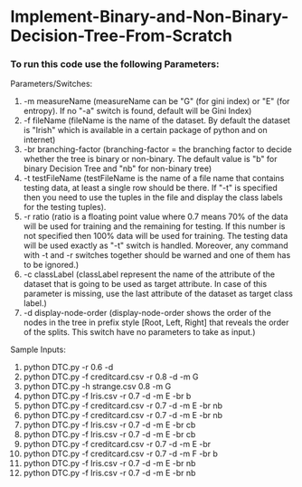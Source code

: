 # Implement-Binary-and-Non-Binary-Decision-Tree-From-Scratch

### To run this code use the following Parameters:

Parameters/Switches: 

1. -m measureName (measureName  can be "G" (for gini index) or "E" (for entropy). If no "-a" switch is found, default will be Gini Index)
2. -f fileName (fileName is the name of the dataset. By default the dataset is "Irish" which is available in a certain package of python and on internet)
3. -br branching-factor (branching-factor = the branching factor to decide whether the tree is binary or non-binary. The default value is "b" for binary Decision Tree and "nb" for non-binary tree)
4. -t testFileName (testFileName is the name of a file name that contains testing data, at least a single row should be there. If "-t" is specified then you need to use the tuples in the file and display the class labels for the testing tuples). 
5. -r ratio (ratio is a floating point value where 0.7 means 70% of the data will be used for training and the remaining for testing. If this number is not specified then 100% data will be used for training. The testing data will be used exactly as "-t" switch is handled. Moreover, any command with -t and -r switches together should be warned and one of them has to be ignored.)
6. -c classLabel (classLabel represent the name of the attribute of the dataset that is going to be used as target attribute. In case of this parameter is missing, use the last attribute of the dataset as target class label.)
7. -d display-node-order (display-node-order shows the order of the nodes in the tree in prefix style [Root, Left, Right] that reveals the order of the splits. This switch have no parameters to take as input.)


Sample Inputs: 
1. python DTC.py -r 0.6 -d
2. python DTC.py -f creditcard.csv -r 0.8 -d -m G
3. python DTC.py -h strange.csv 0.8 -m G
4. python DTC.py -f Iris.csv -r 0.7 -d -m E -br b
5. python DTC.py -f creditcard.csv -r 0.7 -d -m E -br nb
6. python DTC.py -f creditcard.csv -r 0.7 -d -m E -br nb
7. python DTC.py -f Iris.csv -r 0.7 -d -m E -br cb
8. python DTC.py -f Iris.csv -r 0.7 -d -m E -br cb
9. python DTC.py -f creditcard.csv -r 0.7 -d -m E -br
10. python DTC.py -f creditcard.csv -r 0.7 -d -m F -br b
11. python DTC.py -f Iris.csv -r 0.7 -d -m E -br nb
12. python DTC.py -f Iris.csv -r 0.7 -d -m E -br nb
